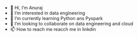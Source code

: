 - 👋 Hi, I’m Anuraj
- 👀 I’m interested in data engineering
- 🌱 I’m currently learning Python ans Pyspark
- 💞️ I’m looking to collaborate on data engineering and cloud
- 📫 How to reach me reacch me in linkdin 

<!---
Anuraj1989/Anuraj1989 is a ✨ special ✨ repository because its `README.md` (this file) appears on your GitHub profile.
You can click the Preview link to take a look at your changes.
--->
